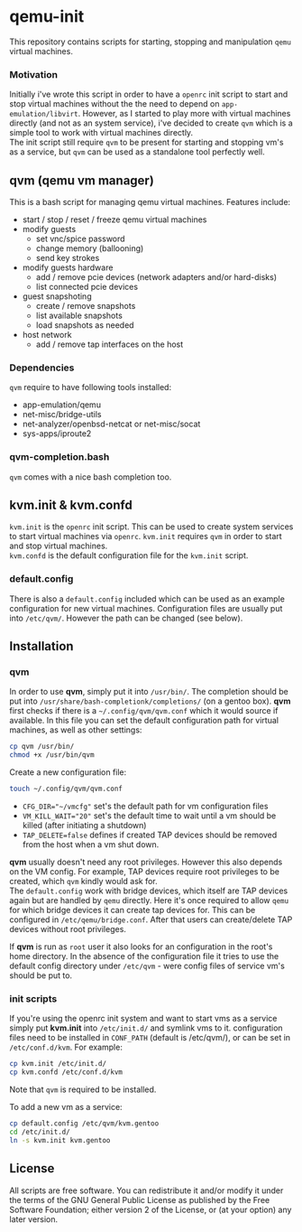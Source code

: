 # qemu-init

This repository contains scripts for starting, stopping and manipulation `qemu` virtual machines.  

### Motivation
Initially i've wrote this script in order to have a `openrc` init script to start and stop virtual machines without the the need to depend on `app-emulation/libvirt`. However, as I started to play more with virtual machines directly (and not as an system service), i've decided to create `qvm` which is a simple tool to work with virtual machines directly.  
The init script still require `qvm` to be present for starting and stopping vm's as a service, but `qvm` can be used as a standalone tool perfectly well.

## qvm (qemu vm manager)
This is a bash script for managing qemu virtual machines. Features include:
- start / stop / reset / freeze qemu virtual machines
- modify guests
	- set vnc/spice password
	- change memory (ballooning)
	- send key strokes
- modify guests hardware
	- add / remove pcie devices (network adapters and/or hard-disks)
	- list connected pcie devices
- guest snapshoting
	- create / remove snapshots
	- list available snapshots
	- load snapshots as needed
- host network
	- add / remove tap interfaces on the host

### Dependencies
`qvm` require to have following tools installed:
- app-emulation/qemu
- net-misc/bridge-utils
- net-analyzer/openbsd-netcat or net-misc/socat
- sys-apps/iproute2

### qvm-completion.bash
`qvm` comes with a nice bash completion too.

## kvm.init & kvm.confd
`kvm.init` is the `openrc` init script. This can be used to create system services to start virtual machines via `openrc`. `kvm.init` requires `qvm` in order to start and stop virtual machines.  
`kvm.confd` is the default configuration file for the `kvm.init` script.  

### default.config
There is also a `default.config` included which can be used as an example configuration for new virtual machines. Configuration files are usually put into `/etc/qvm/`. However the path can be changed (see below).


## Installation

### qvm
In order to use **qvm**, simply put it into `/usr/bin/`. The completion should be put into `/usr/share/bash-completionk/completions/` (on a gentoo box).
**qvm** first checks if there is a `~/.config/qvm/qvm.conf` which it would source if available. In this file you can set the default configuration path for virtual machines, as well as other settings:

``` sh
cp qvm /usr/bin/
chmod +x /usr/bin/qvm
```

Create a new configuration file:
``` sh
touch ~/.config/qvm/qvm.conf
```

- `CFG_DIR="~/vmcfg"` set's the default path for vm configuration files
- `VM_KILL_WAIT="20"` set's the default time to wait until a vm should be killed (after initiating a shutdown)
- `TAP_DELETE=false` defines if created TAP devices should be removed from the host when a vm shut down.

**qvm** usually doesn't need any root privileges. However this also depends on the VM config. For example, TAP devices require root privileges to be created, which `qvm` kindly would ask for.  
The `default.config` work with bridge devices, which itself are TAP devices again but are handled by `qemu` directly. Here it's once required to allow `qemu` for which bridge devices it can create tap devices for. This can be configured in `/etc/qemu/bridge.conf`. After that users can create/delete TAP devices without root privileges.

If **qvm** is run as `root` user it also looks for an configuration in the root's home directory. In the absence of the configuration file it tries to use the default config directory under `/etc/qvm` - were config files of service vm's should be put to.

### init scripts
If you're using the openrc init system and want to start vms as a service simply put **kvm.init** into `/etc/init.d/` and symlink vms to it. configuration files need to be installed in `CONF_PATH` (default is /etc/qvm/), or can be set in `/etc/conf.d/kvm`.
For example:  
``` sh
cp kvm.init /etc/init.d/
cp kvm.confd /etc/conf.d/kvm
```
Note that `qvm` is required to be installed.

To add a new vm as a service:
``` sh
cp default.config /etc/qvm/kvm.gentoo
cd /etc/init.d/
ln -s kvm.init kvm.gentoo
```
## License
All scripts are free software. You can redistribute it and/or modify it under the terms of the GNU General Public License as published by the Free Software Foundation; either version 2 of the License, or (at your option) any later version.
